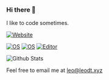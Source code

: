 ### Hi there 👋

I like to code sometimes.

[![Website](https://img.shields.io/badge/Website-leodt.xyz-informational?style=flat-square&logoColor=white)](https://leodt.xyz)

[![OS](https://img.shields.io/badge/OS-macOS-informational?style=flat-square&logo=apple&logoColor=white&color=success)](https://en.wikipedia.org/wiki/MacOS)
[![OS](https://img.shields.io/badge/OS-Windows-informational?style=flat-square&logo=windows&logoColor=white&color=green)](https://en.wikipedia.org/wiki/Linux)
[![Editor](https://img.shields.io/badge/Editor-VSCode-blue?style=flat-square&logo=visual-studio-code&logoColor=white&color=yellowgreen)](https://code.visualstudio.com/)

![Github Stats](https://github-readme-stats.vercel.app/api?username=LeoDoesThings&count_private=true&show_icons=true&include_all_commits=true)

Feel free to email me at <leo@leodt.xyz>

<!--
**LeoDoesThings/LeoDoesThings** is a ✨ _special_ ✨ repository because its `README.md` (this file) appears on your GitHub profile.

Here are some ideas to get you started:

- 🔭 I’m currently working on ...
- 🌱 I’m currently learning ...
- 👯 I’m looking to collaborate on ...
- 🤔 I’m looking for help with ...
- 💬 Ask me about ...
- 📫 How to reach me: ...
- 😄 Pronouns: ...
- ⚡ Fun fact: ...
-->
